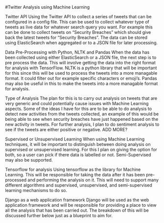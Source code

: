 #Twitter Analysis using Machine Learning

Twitter API
Using the Twitter API to collect a series of tweets that can be configured in a config file. This can be used to collect whatever type of tweets as live data for whatever search query you want. For example this can be done to collect tweets on “Security Breaches” which should give back the latest tweets for “Security Breaches”. The data can be stored using ElasticSearch when aggregated or to a JSON file for later processing. 

Data Pre-Processing with Python, NLTK and Pandas
When the data has been collected using either ElasticSearch or a JSON file, the next step is to pre process the data. This will involve getting the data into the right format for analysis with TensorFlow. NLTK is a python library that will be important for this since this will be used to process the tweets into a more managable format. It could filter out for example specific characters or emoji’s. Pandas may also be useful in this to make the tweets into a more managable format for analysis.

Type of Analysis
The plan for this is to carry out analysis on tweets that are very generic and could potentially cause issues with Machine Learning aspects. Some of the ideas I have for this are to be able to do analysis to detect new activities from the tweets collected, an example of this would be being able to see when security breaches have just happened based on the new activity in tweets. For further analysis, I plan to do sentiment analysis to see if the tweets are either positive or negative. ADD MORE?

Supervised or Unsupervised Learning
When using Machine Learning techniques, it will be important to distinguish between doing analysis on supervised or unsupervised learning. For this I plan on giving the option for both, so a user can pick if there data is labelled or not. Semi-Supervised may also be supported.

Tensorflow for analysis
Using tensorflow as the library for Machine Learning. This will be responsible for taking the data after it has been pre-processed and performing the analysis on it. This will need to support many different algorithms and supervised, unsupervised, and semi-supervised learning mechanisms to do so. 

Django as a web application framework
Django will be used as the web application framework and will be responsible for providing a place to view all the analysis that has been carried out. The breakdown of this will be discussed further below just as a blueprint to aim for.

